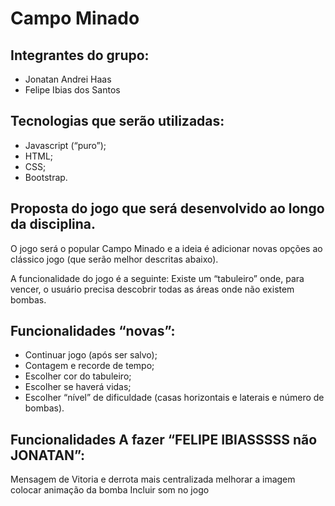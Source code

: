 # Campo Minado

## Integrantes do grupo:
- Jonatan Andrei Haas
- Felipe Ibias dos Santos

## Tecnologias que serão utilizadas:
- Javascript (“puro”);
- HTML;
- CSS;
- Bootstrap.

## Proposta do jogo que será desenvolvido ao longo da disciplina.
O jogo será o popular Campo Minado e a ideia é adicionar novas opções ao clássico jogo (que serão melhor descritas abaixo).

A funcionalidade do jogo é a seguinte: Existe um “tabuleiro” onde, para vencer, o usuário precisa descobrir todas as áreas onde não existem bombas.

## Funcionalidades “novas”:
- Continuar jogo (após ser salvo);
- Contagem e recorde de tempo;
- Escolher cor do tabuleiro;
- Escolher se haverá vidas;
- Escolher “nível” de dificuldade (casas horizontais e laterais e número de bombas).


## Funcionalidades A fazer “FELIPE IBIASSSSS não JONATAN”:
Mensagem de Vitoria e derrota mais centralizada
melhorar a imagem
colocar animação da bomba
Incluir som no jogo
